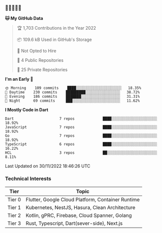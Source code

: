 ### 🤯🤯🤯🤯🤯

<!--START_SECTION:waka-->
**🐱 My GitHub Data** 

> 🏆 1,703 Contributions in the Year 2022
 > 
> 📦 109.6 kB Used in GitHub's Storage 
 > 
> 🚫 Not Opted to Hire
 > 
> 📜 4 Public Repositories 
 > 
> 🔑 25 Private Repositories  
 > 
**I'm an Early 🐤** 

```text
🌞 Morning    109 commits    ████░░░░░░░░░░░░░░░░░░░░░   18.35% 
🌆 Daytime    230 commits    █████████░░░░░░░░░░░░░░░░   38.72% 
🌃 Evening    186 commits    ███████░░░░░░░░░░░░░░░░░░   31.31% 
🌙 Night      69 commits     ███░░░░░░░░░░░░░░░░░░░░░░   11.62%

```


**I Mostly Code in Dart** 

```text
Dart                     7 repos             ████░░░░░░░░░░░░░░░░░░░░░   18.92% 
JavaScript               7 repos             ████░░░░░░░░░░░░░░░░░░░░░   18.92% 
Go                       7 repos             ████░░░░░░░░░░░░░░░░░░░░░   18.92% 
TypeScript               6 repos             ████░░░░░░░░░░░░░░░░░░░░░   16.22% 
HCL                      3 repos             ██░░░░░░░░░░░░░░░░░░░░░░░   8.11%

```



 Last Updated on 30/11/2022 18:46:26 UTC
<!--END_SECTION:waka-->

### Technical Interests

| Tier | Topic | 
| -------- | -------- |
| Tier 0 | Flutter, Google Cloud Platform, Container Runtime |
| Tier 1 | Kubernetes, NestJS, Hasura, Clean Architecture |
| Tier 2 | Kotlin, gPRC, Firebase, Cloud Spanner, Golang | 
| Tier 3 | Rust, Typescript, Dart(sever-side), Next.js |
